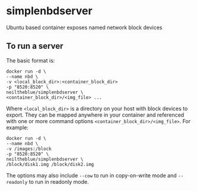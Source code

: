 # simplenbdserver

Ubuntu based container exposes named network block devices

## To run a server

The basic format is:

```
docker run -d \
--name nbd \
-v <local_block_dir>:<container_block_dir>
-p "8520:8520" \
neiltheblue/simplenbdserver \
<container_block_dir>/<img_file> ...
```

Where `<local_block_dir>` is a directory on your host with block devices to export. They can be mapped anywhere in your container and referenced with one or more command options `<container_block_dir>/<img_file>`. For example:

```
docker run -d \
--name nbd \
-v /images:/block
-p "8520:8520" \
neiltheblue/simplenbdserver \
/block/disk1.img /block/disk2.img
```
The options may also include `--cow` to run in copy-on-write mode and `--readonly` to run in readonly mode.
